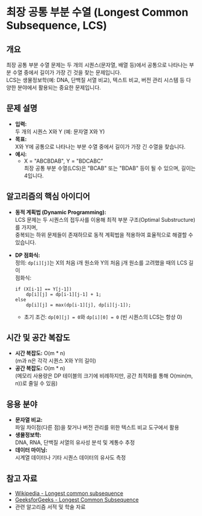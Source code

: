 # 최장 공통 부분 수열 (Longest Common Subsequence, LCS)

## 개요
최장 공통 부분 수열 문제는 두 개의 시퀀스(문자열, 배열 등)에서 공통으로 나타나는 부분 수열 중에서 길이가 가장 긴 것을 찾는 문제입니다.  
LCS는 생물정보학(예: DNA, 단백질 서열 비교), 텍스트 비교, 버전 관리 시스템 등 다양한 분야에서 활용되는 중요한 문제입니다.

## 문제 설명
- **입력:**  
  두 개의 시퀀스 X와 Y (예: 문자열 X와 Y)
- **목표:**  
  X와 Y에 공통으로 나타나는 부분 수열 중에서 길이가 가장 긴 수열을 찾습니다.
- **예시:**  
  - X = "ABCBDAB", Y = "BDCABC"  
    최장 공통 부분 수열(LCS)은 "BCAB" 또는 "BDAB" 등이 될 수 있으며, 길이는 4입니다.

## 알고리즘의 핵심 아이디어
- **동적 계획법 (Dynamic Programming):**  
  LCS 문제는 두 시퀀스의 접두사를 이용해 최적 부분 구조(Optimal Substructure)를 가지며,  
  중복되는 하위 문제들이 존재하므로 동적 계획법을 적용하여 효율적으로 해결할 수 있습니다.
  
- **DP 점화식:**  
  정의: `dp[i][j]`는 X의 처음 i개 원소와 Y의 처음 j개 원소를 고려했을 때의 LCS 길이  
  점화식:  
  ```
  if (X[i-1] == Y[j-1])
      dp[i][j] = dp[i-1][j-1] + 1;
  else
      dp[i][j] = max(dp[i-1][j], dp[i][j-1]);
  ```
  - 초기 조건: `dp[0][j] = 0`와 `dp[i][0] = 0` (빈 시퀀스의 LCS는 항상 0)

## 시간 및 공간 복잡도
- **시간 복잡도:** O(m * n)  
  (m과 n은 각각 시퀀스 X와 Y의 길이)
- **공간 복잡도:** O(m * n)  
  (메모리 사용량은 DP 테이블의 크기에 비례하지만, 공간 최적화를 통해 O(min(m, n))로 줄일 수 있음)

## 응용 분야
- **문자열 비교:**  
  파일 차이점(다른 점)을 찾거나 버전 관리를 위한 텍스트 비교 도구에서 활용
- **생물정보학:**  
  DNA, RNA, 단백질 서열의 유사성 분석 및 계통수 추정
- **데이터 마이닝:**  
  시계열 데이터나 기타 시퀀스 데이터의 유사도 측정

## 참고 자료
- [Wikipedia - Longest common subsequence](https://en.wikipedia.org/wiki/Longest_common_subsequence)
- [GeeksforGeeks - Longest Common Subsequence](https://www.geeksforgeeks.org/longest-common-subsequence-dp-4/)
- 관련 알고리즘 서적 및 학술 자료